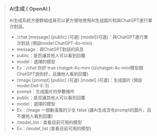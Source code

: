 > ### **AI生成 ( OpenAI )**
>
> Ai生成系統方便群組成員可以更方便地使用AI生成圖片和與ChatGPT進行單次對話。
> 
> - /chat [message] [public] \(可選\) [model]\(可選\)：與ChatGPT進行單次對話 (預設model:ChatGPT-4o-mini)
>  - message：與ChatGPT對話的訊息
>  - public：是否讓其他人可以看到回覆
>  - model：選擇的模型
>  - Ex：/chat 你好 true chatgpt-4o-mini (以chatgpt-4o-mini模型跟ChatGPT說你好，且讓他人看到回覆)
> - /image [prompt] [public] \(可選\) [model] \(可選\)：生成圖片 (預設model:Dell-E-3)
>  - prompt：生成圖片的參數條件
>  - public：是否讓其他人可以看到回覆
>  - model：選擇的模型
>  - Ex：/image 一個動漫風的少女 false (讓Ai生成含有prompt的圖片，且不讓他人看到回覆)
> - /model_list：查看目前可用的模型
>  - Ex：/model_list (查看目前可用的模型)
